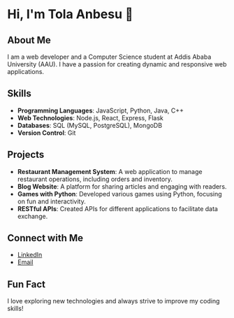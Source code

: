 # Hi, I'm Tola Anbesu 👋

## About Me
I am a web developer and a Computer Science student at Addis Ababa University (AAU). I have a passion for creating dynamic and responsive web applications.

## Skills
- **Programming Languages**: JavaScript, Python, Java, C++
- **Web Technologies**: Node.js, React, Express, Flask
- **Databases**: SQL (MySQL, PostgreSQL), MongoDB
- **Version Control**: Git

## Projects
- **Restaurant Management System**: A web application to manage restaurant operations, including orders and inventory.
- **Blog Website**: A platform for sharing articles and engaging with readers.
- **Games with Python**: Developed various games using Python, focusing on fun and interactivity.
- **RESTful APIs**: Created APIs for different applications to facilitate data exchange.

## Connect with Me
- [LinkedIn](https://www.linkedin.com/in/tolaanbesu)
- [Email](tolaanbesu927@gmail.com)


## Fun Fact
I love exploring new technologies and always strive to improve my coding skills!

<!--
**tolaanbesu/tolaanbesu** is a ✨ _special_ ✨ repository because its `README.md` (this file) appears on your GitHub profile.

Here are some ideas to get you started:

- 🔭 I’m currently working on ...
- 🌱 I’m currently learning ...
- 👯 I’m looking to collaborate on ...
- 🤔 I’m looking for help with ...
- 💬 Ask me about ...
- 📫 How to reach me: ...
- 😄 Pronouns: ...
- ⚡ Fun fact: ...
-->
